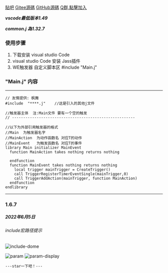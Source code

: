 [貼吧](https://tieba.baidu.com/p/6235060595?pid=127236515130&cid=0&red_tag=2862340933#127236515130)
[Gitee源碼](https://gitee.com/naichabaobao/jass)
[GitHub源碼](https://github.com/naichabaobao/jass)
[Q群,點擊加入](https://shang.qq.com/wpa/qunwpa?idkey=56ca07f1d46b310f878eb4ccf4e153697d85aac546385fab0e31b569d3b0a79e)

***vscode最低版本1.49***

***common.j 為1.32.7***

### 使用步骤
1. 下载安装 visual studio  Code
2.  visual studio  Code   安装 Jass插件
3.  WE触发器    自定义脚本区    #include  "Main.j"


### "Main.j"  内容

--------------------------------------------------------

```jass
// 友情提供: 枫舞
#include  "****.j"    //这是引入的其他j文件

//触发器主体  注:Main文件 要有一个空的触发
// -------------------------------------------------------

//以下为外部引用触发器的格式
//Main  为触发器名字
//MainAction  为动作函数名 对应T的动作
//MainEvent   为触发函数名 对应T的事件
library Main initializer MainEvent
  function MainAction takes nothing returns nothing
          
  endfunction
  function MainEvent takes nothing returns nothing
    local trigger mainTrigger = CreateTrigger()
    call TriggerRegisterTimerEventSingle(mainTrigger,0)
    call TriggerAddAction(mainTrigger, function MainAction)
  endfunction
endlibrary
```
--------------------------------------------------------

### 1.6.7
##### 2022年6月5日
###### include宏路径提示
![include-dome](https://gitee.com/naichabaobao/jass/raw/master/static/images/include-dome.png)


![param](https://gitee.com/naichabaobao/jass/raw/master/static/images/comment-param.png)
![param-display](https://gitee.com/naichabaobao/jass/raw/master/static/images/comment-param-display.png)

```---star一下吧！---```
